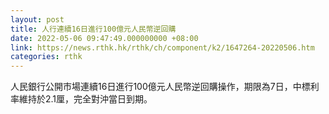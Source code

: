 ```yaml
---
layout: post
title: 人行連續16日進行100億元人民幣逆回購
date: 2022-05-06 09:47:49.000000000 +08:00
link: https://news.rthk.hk/rthk/ch/component/k2/1647264-20220506.htm
categories: rthk
---
```


人民銀行公開市場連續16日進行100億元人民幣逆回購操作，期限為7日，中標利率維持於2.1厘，完全對沖當日到期。
